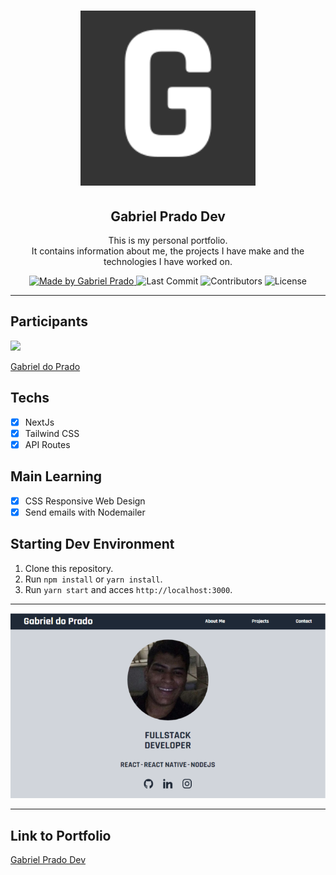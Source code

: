 <h1 align="center">
  <a href="https://github.com/praadin/portfolio">
    <img alt="Open Weather Logo" src="./public/favicon.svg" width="280px" />
  </a>
</h1>

<h2 align="center">
  Gabriel Prado Dev
</h2>

<p align="center">
  This is my personal portfolio.</br>
  It contains information about me, the projects I have make and the technologies I have worked on.
</p>

<p align="center">
  <a href="https://github.com/praadin">
    <img alt="Made by Gabriel Prado" src="https://img.shields.io/badge/made%20by-Gabriel%20Prado-brightgreen">
  </a>

  <img alt="Last Commit" src="https://img.shields.io/github/last-commit/praadin/portfolio">

  <img alt="Contributors" src="https://img.shields.io/github/contributors/praadin/portfolio">

  <img alt="License" src="https://img.shields.io/badge/license-MIT-%2304D361">
</p>

<hr>

## Participants

[<img src="https://avatars3.githubusercontent.com/u/49601365?s=460&v=4" width="75px;"/>](https://github.com/praadin)

[Gabriel do Prado](https://github.com/praadin)

## Techs

- [x] NextJs
- [x] Tailwind CSS
- [x] API Routes

## Main Learning

- [x] CSS Responsive Web Design
- [x] Send emails with Nodemailer

## Starting Dev Environment

1. Clone this repository.<br />
2. Run `npm install` or `yarn install`.<br />
3. Run `yarn start` and acces `http://localhost:3000`.<br />

<hr>

![App Image](./public/img/portfolio.png)

<hr>

## Link to Portfolio

[Gabriel Prado Dev](https://gabrielprado-dev.vercel.app/)
